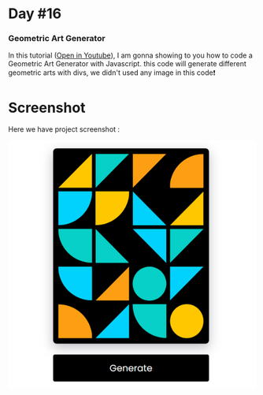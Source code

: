 # Day #16

### Geometric Art Generator
In this tutorial ([Open in Youtube](https://youtu.be/Kn-nFPT9Qcs)),  I am gonna showing to you how to code a Geometric Art Generator with Javascript. this code will generate different geometric arts with divs, we didn't used any image in this code❗️

# Screenshot
Here we have project screenshot :


![screenshot](screenshot.jpg)